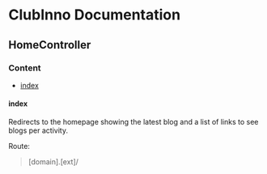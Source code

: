 # ClubInno Documentation
## HomeController

### Content
- [index](#index)


#### index
Redirects to the homepage showing the latest blog and a list of links to see blogs per activity.

Route:
> [domain].[ext]/



